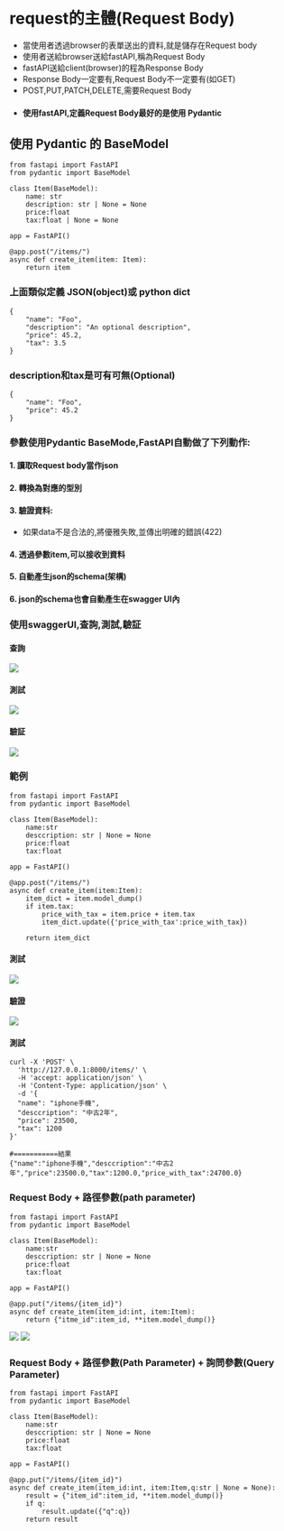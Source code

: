# request的主體(Request Body)

- 當使用者透過browser的表單送出的資料,就是儲存在Request body
- 使用者送給browser送給fastAPI,稱為Request Body
- fastAPI送給client(browser)的程為Response Body
- Response Body一定要有,Request Body不一定要有(如GET)
- POST,PUT,PATCH,DELETE,需要Request Body
- #### 使用fastAPI,定義Request Body最好的是使用 **Pydantic**

## 使用 Pydantic 的 BaseModel

```
from fastapi import FastAPI
from pydantic import BaseModel

class Item(BaseModel):
    name: str
    description: str | None = None
    price:float
    tax:float | None = None

app = FastAPI()

@app.post("/items/")
async def create_item(item: Item):
    return item
```  

### 上面類似定義 JSON(object)或 python dict

```
{
    "name": "Foo",
    "description": "An optional description",
    "price": 45.2,
    "tax": 3.5
}
```

### description和tax是可有可無(Optional)
 
```
{
    "name": "Foo",
    "price": 45.2
}

```

### 參數使用Pydantic BaseMode,FastAPI自動做了下列動作:
#### 1. 讀取Request body當作json
#### 2. 轉換為對應的型別
#### 3. 驗證資料:
- 如果data不是合法的,將優雅失敗,並傳出明確的錯誤(422)
#### 4. 透過參數item,可以接收到資料
#### 5. 自動產生json的schema(架構)
#### 6. json的schema也會自動產生在swagger UI內

### 使用swaggerUI,查詢,測試,驗証

#### 查詢
![](./images/pic1.png)

#### 測試
![](./images/pic2.png)

#### 驗証
![](./images/pic3.png)

### 範例

```
from fastapi import FastAPI
from pydantic import BaseModel

class Item(BaseModel):
    name:str
    desccription: str | None = None
    price:float
    tax:float

app = FastAPI()

@app.post("/items/")
async def create_item(item:Item):
    item_dict = item.model_dump()
    if item.tax:
        price_with_tax = item.price + item.tax
        item_dict.update({'price_with_tax':price_with_tax})
    
    return item_dict
```

#### 測試

![](./images/pic4.png)

#### 驗證

![](./images/pic5.png)


#### 測試

```
curl -X 'POST' \
  'http://127.0.0.1:8000/items/' \
  -H 'accept: application/json' \
  -H 'Content-Type: application/json' \
  -d '{
  "name": "iphone手機",
  "desccription": "中古2年",
  "price": 23500,
  "tax": 1200
}'

#===========結果
{"name":"iphone手機","desccription":"中古2年","price":23500.0,"tax":1200.0,"price_with_tax":24700.0}
```

### Request Body + 路徑參數(path parameter)

```
from fastapi import FastAPI
from pydantic import BaseModel

class Item(BaseModel):
    name:str
    desccription: str | None = None
    price:float
    tax:float

app = FastAPI()

@app.put("/items/{item_id}")
async def create_item(item_id:int, item:Item):    
    return {"itme_id":item_id, **item.model_dump()}
```

![](./images/pic6.png)
![](./images/pic7.png)
### Request Body + 路徑參數(Path Parameter) + 詢問參數(Query Parameter)

```
from fastapi import FastAPI
from pydantic import BaseModel

class Item(BaseModel):
    name:str
    desccription: str | None = None
    price:float
    tax:float

app = FastAPI()

@app.put("/items/{item_id}")
async def create_item(item_id:int, item:Item,q:str | None = None):
    result = {"item_id":item_id, **item.model_dump()}
    if q:
        result.update({"q":q})
    return result
```




